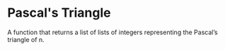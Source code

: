# Pascal's Triangle
A function that returns a list of lists of integers representing the Pascal’s triangle of n.
